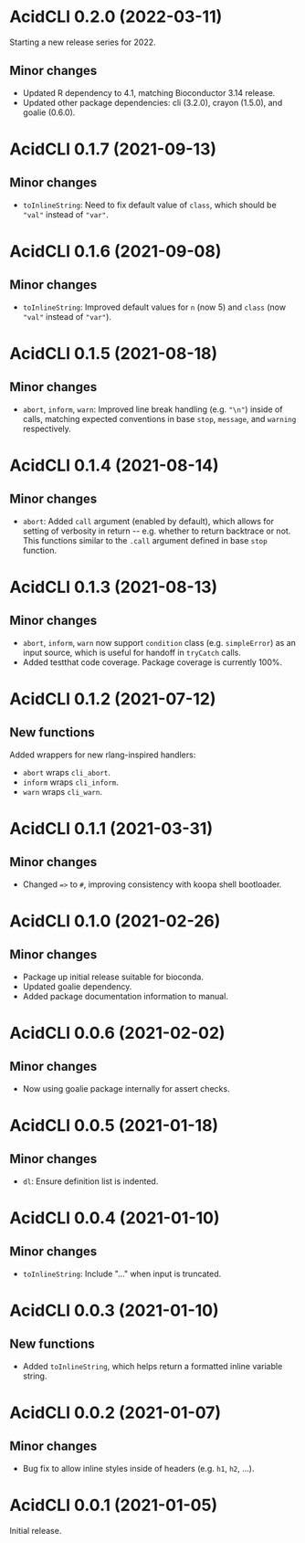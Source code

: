 # AcidCLI 0.2.0 (2022-03-11)

Starting a new release series for 2022.

## Minor changes

- Updated R dependency to 4.1, matching Bioconductor 3.14 release.
- Updated other package dependencies: cli (3.2.0), crayon (1.5.0), and
  goalie (0.6.0).

# AcidCLI 0.1.7 (2021-09-13)

## Minor changes

- `toInlineString`: Need to fix default value of `class`, which should be
  `"val"` instead of `"var"`.

# AcidCLI 0.1.6 (2021-09-08)

## Minor changes

- `toInlineString`: Improved default values for `n` (now 5) and `class`
  (now `"val"` instead of `"var"`).

# AcidCLI 0.1.5 (2021-08-18)

## Minor changes

- `abort`, `inform`, `warn`: Improved line break handling (e.g. `"\n"`) inside
  of calls, matching expected conventions in base `stop`, `message`, and
  `warning` respectively.

# AcidCLI 0.1.4 (2021-08-14)

## Minor changes

- `abort`: Added `call` argument (enabled by default), which allows for setting
  of verbosity in return -- e.g. whether to return backtrace or not. This
  functions similar to the `.call` argument defined in base `stop` function.

# AcidCLI 0.1.3 (2021-08-13)

## Minor changes

- `abort`, `inform`, `warn` now support `condition` class (e.g. `simpleError`)
  as an input source, which is useful for handoff in `tryCatch` calls.
- Added testthat code coverage. Package coverage is currently 100%.

# AcidCLI 0.1.2 (2021-07-12)

## New functions

Added wrappers for new rlang-inspired handlers:

- `abort` wraps `cli_abort`.
- `inform` wraps `cli_inform`.
- `warn` wraps `cli_warn`.

# AcidCLI 0.1.1 (2021-03-31)

## Minor changes

- Changed `=>` to `#`, improving consistency with koopa shell bootloader.

# AcidCLI 0.1.0 (2021-02-26)

## Minor changes

- Package up initial release suitable for bioconda.
- Updated goalie dependency.
- Added package documentation information to manual.

# AcidCLI 0.0.6 (2021-02-02)

## Minor changes

- Now using goalie package internally for assert checks.

# AcidCLI 0.0.5 (2021-01-18)

## Minor changes

- `dl`: Ensure definition list is indented.

# AcidCLI 0.0.4 (2021-01-10)

## Minor changes

- `toInlineString`: Include "..." when input is truncated.

# AcidCLI 0.0.3 (2021-01-10)

## New functions

- Added `toInlineString`, which helps return a formatted inline variable string.

# AcidCLI 0.0.2 (2021-01-07)

## Minor changes

- Bug fix to allow inline styles inside of headers (e.g. `h1`, `h2`, ...).

# AcidCLI 0.0.1 (2021-01-05)

Initial release.
